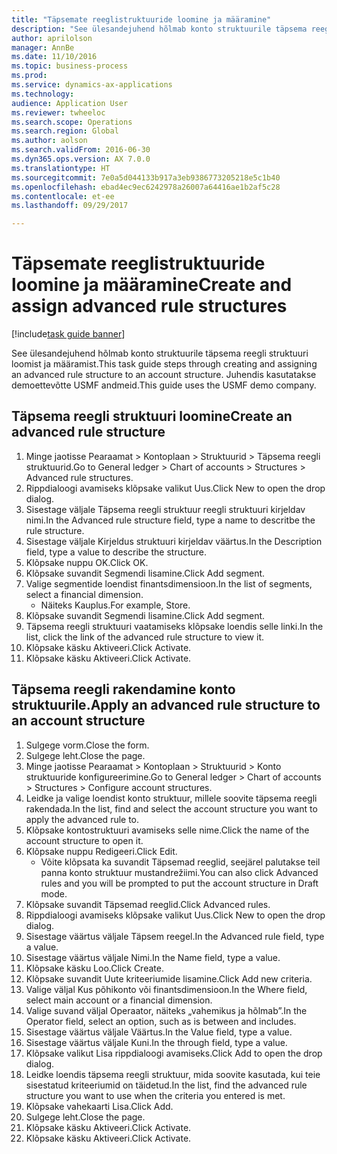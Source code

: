 ```yaml
--- 
title: "Täpsemate reeglistruktuuride loomine ja määramine"
description: "See ülesandejuhend hõlmab konto struktuurile täpsema reegli struktuuri loomist ja määramist."
author: aprilolson
manager: AnnBe
ms.date: 11/10/2016
ms.topic: business-process
ms.prod: 
ms.service: dynamics-ax-applications
ms.technology: 
audience: Application User
ms.reviewer: twheeloc
ms.search.scope: Operations
ms.search.region: Global
ms.author: aolson
ms.search.validFrom: 2016-06-30
ms.dyn365.ops.version: AX 7.0.0
ms.translationtype: HT
ms.sourcegitcommit: 7e0a5d044133b917a3eb9386773205218e5c1b40
ms.openlocfilehash: ebad4ec9ec6242978a26007a64416ae1b2af5c28
ms.contentlocale: et-ee
ms.lasthandoff: 09/29/2017

---
```

# <a name="create-and-assign-advanced-rule-structures"></a><span data-ttu-id="95da2-103">Täpsemate reeglistruktuuride loomine ja määramine</span><span class="sxs-lookup"><span data-stu-id="95da2-103">Create and assign advanced rule structures</span></span>

[!include[task guide banner](../../includes/task-guide-banner.md)]

<span data-ttu-id="95da2-104">See ülesandejuhend hõlmab konto struktuurile täpsema reegli struktuuri loomist ja määramist.</span><span class="sxs-lookup"><span data-stu-id="95da2-104">This task guide steps through creating and assigning an advanced rule structure to an account structure.</span></span> <span data-ttu-id="95da2-105">Juhendis kasutatakse demoettevõtte USMF andmeid.</span><span class="sxs-lookup"><span data-stu-id="95da2-105">This guide uses the USMF demo company.</span></span>


## <a name="create-an-advanced-rule-structure"></a><span data-ttu-id="95da2-106">Täpsema reegli struktuuri loomine</span><span class="sxs-lookup"><span data-stu-id="95da2-106">Create an advanced rule structure</span></span>
1. <span data-ttu-id="95da2-107">Minge jaotisse Pearaamat > Kontoplaan > Struktuurid > Täpsema reegli struktuurid.</span><span class="sxs-lookup"><span data-stu-id="95da2-107">Go to General ledger > Chart of accounts > Structures > Advanced rule structures.</span></span>
2. <span data-ttu-id="95da2-108">Rippdialoogi avamiseks klõpsake valikut Uus.</span><span class="sxs-lookup"><span data-stu-id="95da2-108">Click New to open the drop dialog.</span></span>
3. <span data-ttu-id="95da2-109">Sisestage väljale Täpsema reegli struktuur reegli struktuuri kirjeldav nimi.</span><span class="sxs-lookup"><span data-stu-id="95da2-109">In the Advanced rule structure field, type a name to descritbe the rule structure.</span></span>
4. <span data-ttu-id="95da2-110">Sisestage väljale Kirjeldus struktuuri kirjeldav väärtus.</span><span class="sxs-lookup"><span data-stu-id="95da2-110">In the Description field, type a value to describe the structure.</span></span>
5. <span data-ttu-id="95da2-111">Klõpsake nuppu OK.</span><span class="sxs-lookup"><span data-stu-id="95da2-111">Click OK.</span></span>
6. <span data-ttu-id="95da2-112">Klõpsake suvandit Segmendi lisamine.</span><span class="sxs-lookup"><span data-stu-id="95da2-112">Click Add segment.</span></span>
7. <span data-ttu-id="95da2-113">Valige segmentide loendist finantsdimensioon.</span><span class="sxs-lookup"><span data-stu-id="95da2-113">In the list of segments, select a financial dimension.</span></span>
    * <span data-ttu-id="95da2-114">Näiteks Kauplus.</span><span class="sxs-lookup"><span data-stu-id="95da2-114">For example, Store.</span></span>  
8. <span data-ttu-id="95da2-115">Klõpsake suvandit Segmendi lisamine.</span><span class="sxs-lookup"><span data-stu-id="95da2-115">Click Add segment.</span></span>
9. <span data-ttu-id="95da2-116">Täpsema reegli struktuuri vaatamiseks klõpsake loendis selle linki.</span><span class="sxs-lookup"><span data-stu-id="95da2-116">In the list, click the link of the advanced rule structure to view it.</span></span>
10. <span data-ttu-id="95da2-117">Klõpsake käsku Aktiveeri.</span><span class="sxs-lookup"><span data-stu-id="95da2-117">Click Activate.</span></span>
11. <span data-ttu-id="95da2-118">Klõpsake käsku Aktiveeri.</span><span class="sxs-lookup"><span data-stu-id="95da2-118">Click Activate.</span></span>

## <a name="apply-an-advanced-rule-structure-to-an-account-structure"></a><span data-ttu-id="95da2-119">Täpsema reegli rakendamine konto struktuurile.</span><span class="sxs-lookup"><span data-stu-id="95da2-119">Apply an advanced rule structure to an account structure</span></span>
1. <span data-ttu-id="95da2-120">Sulgege vorm.</span><span class="sxs-lookup"><span data-stu-id="95da2-120">Close the form.</span></span>
2. <span data-ttu-id="95da2-121">Sulgege leht.</span><span class="sxs-lookup"><span data-stu-id="95da2-121">Close the page.</span></span>
3. <span data-ttu-id="95da2-122">Minge jaotisse Pearaamat > Kontoplaan > Struktuurid > Konto struktuuride konfigureerimine.</span><span class="sxs-lookup"><span data-stu-id="95da2-122">Go to General ledger > Chart of accounts > Structures > Configure account structures.</span></span>
4. <span data-ttu-id="95da2-123">Leidke ja valige loendist konto struktuur, millele soovite täpsema reegli rakendada.</span><span class="sxs-lookup"><span data-stu-id="95da2-123">In the list, find and select the account structure you want to apply the advanced rule to.</span></span>
5. <span data-ttu-id="95da2-124">Klõpsake kontostruktuuri avamiseks selle nime.</span><span class="sxs-lookup"><span data-stu-id="95da2-124">Click the name of the account structure to open it.</span></span>
6. <span data-ttu-id="95da2-125">Klõpsake nuppu Redigeeri.</span><span class="sxs-lookup"><span data-stu-id="95da2-125">Click Edit.</span></span>
    * <span data-ttu-id="95da2-126">Võite klõpsata ka suvandit Täpsemad reeglid, seejärel palutakse teil panna konto struktuur mustandrežiimi.</span><span class="sxs-lookup"><span data-stu-id="95da2-126">You can also click Advanced rules and you will be prompted to put the account structure in Draft mode.</span></span>  
7. <span data-ttu-id="95da2-127">Klõpsake suvandit Täpsemad reeglid.</span><span class="sxs-lookup"><span data-stu-id="95da2-127">Click Advanced rules.</span></span>
8. <span data-ttu-id="95da2-128">Rippdialoogi avamiseks klõpsake valikut Uus.</span><span class="sxs-lookup"><span data-stu-id="95da2-128">Click New to open the drop dialog.</span></span>
9. <span data-ttu-id="95da2-129">Sisestage väärtus väljale Täpsem reegel.</span><span class="sxs-lookup"><span data-stu-id="95da2-129">In the Advanced rule field, type a value.</span></span>
10. <span data-ttu-id="95da2-130">Sisestage väärtus väljale Nimi.</span><span class="sxs-lookup"><span data-stu-id="95da2-130">In the Name field, type a value.</span></span>
11. <span data-ttu-id="95da2-131">Klõpsake käsku Loo.</span><span class="sxs-lookup"><span data-stu-id="95da2-131">Click Create.</span></span>
12. <span data-ttu-id="95da2-132">Klõpsake suvandit Uute kriteeriumide lisamine.</span><span class="sxs-lookup"><span data-stu-id="95da2-132">Click Add new criteria.</span></span>
13. <span data-ttu-id="95da2-133">Valige väljal Kus põhikonto või finantsdimensioon.</span><span class="sxs-lookup"><span data-stu-id="95da2-133">In the Where field, select main account or a financial dimension.</span></span>
14. <span data-ttu-id="95da2-134">Valige suvand väljal Operaator, näiteks „vahemikus ja hõlmab”.</span><span class="sxs-lookup"><span data-stu-id="95da2-134">In the Operator field, select an option, such as is between and includes.</span></span>
15. <span data-ttu-id="95da2-135">Sisestage väärtus väljale Väärtus.</span><span class="sxs-lookup"><span data-stu-id="95da2-135">In the Value field, type a value.</span></span>
16. <span data-ttu-id="95da2-136">Sisestage väärtus väljale Kuni.</span><span class="sxs-lookup"><span data-stu-id="95da2-136">In the through field, type a value.</span></span>
17. <span data-ttu-id="95da2-137">Klõpsake valikut Lisa rippdialoogi avamiseks.</span><span class="sxs-lookup"><span data-stu-id="95da2-137">Click Add to open the drop dialog.</span></span>
18. <span data-ttu-id="95da2-138">Leidke loendis täpsema reegli struktuur, mida soovite kasutada, kui teie sisestatud kriteeriumid on täidetud.</span><span class="sxs-lookup"><span data-stu-id="95da2-138">In the list, find the advanced rule structure you want to use when the criteria you entered is met.</span></span>
19. <span data-ttu-id="95da2-139">Klõpsake vahekaarti Lisa.</span><span class="sxs-lookup"><span data-stu-id="95da2-139">Click Add.</span></span>
20. <span data-ttu-id="95da2-140">Sulgege leht.</span><span class="sxs-lookup"><span data-stu-id="95da2-140">Close the page.</span></span>
21. <span data-ttu-id="95da2-141">Klõpsake käsku Aktiveeri.</span><span class="sxs-lookup"><span data-stu-id="95da2-141">Click Activate.</span></span>
22. <span data-ttu-id="95da2-142">Klõpsake käsku Aktiveeri.</span><span class="sxs-lookup"><span data-stu-id="95da2-142">Click Activate.</span></span>


